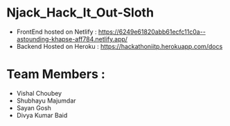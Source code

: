 # Njack_Hack_It_Out-Sloth
- FrontEnd hosted on Netlify : https://6249e61820abb61ecfc11c0a--astounding-khapse-aff784.netlify.app/
- Backend Hosted on Heroku : https://hackathoniitp.herokuapp.com/docs

# Team Members : 
- Vishal Choubey
- Shubhayu Majumdar
- Sayan Gosh
- Divya Kumar Baid
